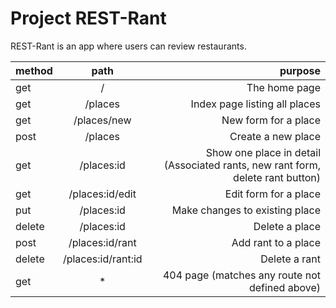 # Project REST-Rant

REST-Rant is an app where users can review restaurants.




| method |      path          | purpose                                                                       |
| -------|:------------------:| -----------------------------------------------------------------------------:|
|  get   | /                  | The home page                                                                 |
|  get   | /places            | Index page listing all places                                                 |
|  get   | /places/new        | New form for a place                                                          |
|  post  | /places            | Create a new place                                                            |
|  get   | /places:id         | Show one place in detail (Associated rants, new rant form, delete rant button)|
|  get   | /places:id/edit    | Edit form for a place                                                         |
|  put   | /places:id         | Make changes to existing place                                                |                
| delete | /places:id         | Delete a place                                                                |
|  post  | /places:id/rant    | Add rant to a place                                                           |
| delete | /places:id/rant:id | Delete a rant                                                                 |
|  get   |       *            | 404 page (matches any route not defined above)                                |

